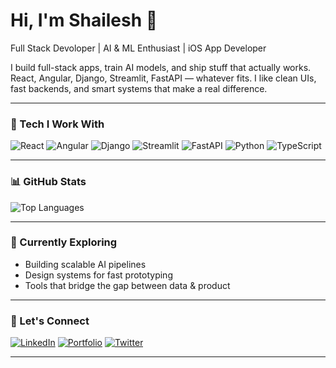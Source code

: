 # Hi, I'm Shailesh 👋  
Full Stack Devoloper | AI & ML Enthusiast | iOS App Developer

I build full-stack apps, train AI models, and ship stuff that actually works. React, Angular, Django, Streamlit, FastAPI — whatever fits. I like clean UIs, fast backends, and smart systems that make a real difference.

---

### 🚀 Tech I Work With

![React](https://img.shields.io/badge/-React-61DAFB?logo=react&logoColor=white&style=for-the-badge)
![Angular](https://img.shields.io/badge/-Angular-DD0031?logo=angular&logoColor=white&style=for-the-badge)
![Django](https://img.shields.io/badge/-Django-092E20?logo=django&logoColor=white&style=for-the-badge)
![Streamlit](https://img.shields.io/badge/-Streamlit-FF4B4B?logo=streamlit&logoColor=white&style=for-the-badge)
![FastAPI](https://img.shields.io/badge/-FastAPI-009688?logo=fastapi&logoColor=white&style=for-the-badge)
![Python](https://img.shields.io/badge/-Python-3776AB?logo=python&logoColor=white&style=for-the-badge)
![TypeScript](https://img.shields.io/badge/-TypeScript-3178C6?logo=typescript&logoColor=white&style=for-the-badge)

---

### 📊 GitHub Stats

![Top Languages](https://github-readme-stats.vercel.app/api/top-langs/?username=shaileshhariharan&layout=compact&theme=radical&hide_border=true)

---

### 🧠 Currently Exploring

- Building scalable AI pipelines  
- Design systems for fast prototyping  
- Tools that bridge the gap between data & product

---

### 💬 Let's Connect

[![LinkedIn](https://img.shields.io/badge/-LinkedIn-0A66C2?style=for-the-badge&logo=linkedin&logoColor=white)](https://www.linkedin.com/in/shailesh-h-32a8b71a8/)
[![Portfolio](https://img.shields.io/badge/-Portfolio-000?style=for-the-badge&logo=firefox&logoColor=white)](https://shaileshhariharan03.github.io)
[![Twitter](https://img.shields.io/badge/-@shailesh_h-1DA1F2?style=for-the-badge&logo=twitter&logoColor=white)](https://x.com/shailesh__h)

---

